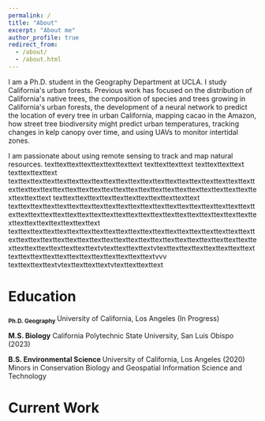 ```yaml
---
permalink: /
title: "About"
excerpt: "About me"
author_profile: true
redirect_from: 
  - /about/
  - /about.html
---
```


I am a Ph.D. student in the Geography Department at UCLA. I study California's urban forests. Previous work has focused on the distribution of California's native trees, the composition of species and trees growing in California's urban forests, the development of a neural network to predict the location of every tree in urban California, mapping cacao in the Amazon, how street tree biodiversity might predict urban temperatures, tracking changes in kelp canopy over time, and using UAVs to monitor intertidal zones.

I am passionate about using remote sensing to track and map natural resources. texttexttexttexttexttexttexttext texttexttexttext texttexttexttext texttexttexttext texttexttexttexttexttexttexttexttexttexttexttexttexttexttexttexttexttexttexttexttexttexttexttexttexttexttexttexttexttexttexttexttexttexttexttexttexttexttexttexttexttexttexttext
texttexttexttexttexttexttexttexttexttexttexttext
texttexttexttexttexttexttexttexttexttexttexttexttexttexttexttexttexttexttexttexttexttexttexttexttexttexttexttexttexttexttexttexttexttexttexttexttexttexttexttexttexttexttexttexttexttexttexttext texttexttexttexttexttexttexttexttexttexttexttexttexttexttexttexttexttexttexttexttexttexttexttexttexttexttexttexttexttexttexttexttexttexttexttexttexttexttexttexttexttexttexttexttexttexttexttextvtexttexttexttextvtexttexttexttexttexttexttexttext texttexttexttexttexttexttexttexttexttexttexttextvvv texttexttexttextvtexttexttexttextvtexttexttexttext

# Education

**<sub>Ph.D. Geography </sub>**
University of California, Los Angeles (In Progress)

**</sub>M.S. Biology</sub>**
California Polytechnic State University, San Luis Obispo (2023)

**</sub>B.S. Environmental Science </sub>**
University of California, Los Angeles (2020)
Minors in Conservation Biology and Geospatial Information Science and Technology

# Current Work


